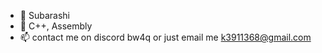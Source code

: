 - 👋 Subarashi
- 🌱 C++, Assembly
- 📫 contact me on discord bw4q or just email me k3911368@gmail.com

<!---
--->
